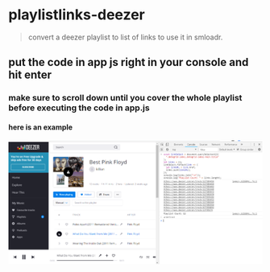 # playlistlinks-deezer

> convert a deezer playlist to list of links to use it in smloadr.

## put the code in app js right in your console and hit enter

### make sure to scroll down until you cover the whole playlist before executing the code in app.js

#### here is an example

<img src="screen.png">
